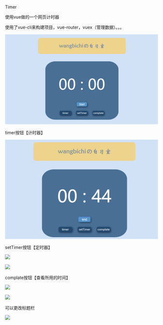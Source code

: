 Timer

使用vue做的一个网页计时器

使用了vue-cli来构建项目，vue-router，vuex（管理数据）。。。



![页面](/src/assets/images/1.png)

timer按钮【计时器】

![](/src/assets/images/2.png)

setTimer按钮【定时器】

![](F:\my_proj\timer\src\assets\images\3.png)

![](F:\my_proj\timer\src\assets\images\4.png)

complate按钮【查看所用的时间】

![](F:\my_proj\timer\src\assets\images\5.png)

![](F:\my_proj\timer\src\assets\images\6.png)

可以更改标题栏

![](F:\my_proj\timer\src\assets\images\7.png)